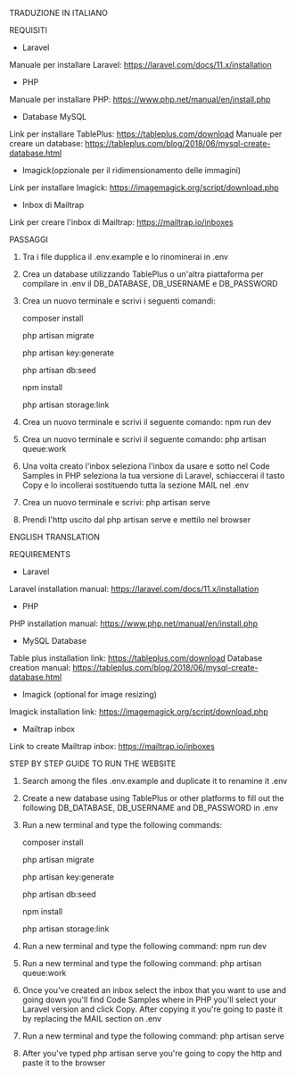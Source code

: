 TRADUZIONE IN ITALIANO

REQUISITI

- Laravel

Manuale per installare Laravel: https://laravel.com/docs/11.x/installation

- PHP
  
Manuale per installare PHP: https://www.php.net/manual/en/install.php

- Database MySQL

Link per installare TablePlus: https://tableplus.com/download
Manuale per creare un database: https://tableplus.com/blog/2018/06/mysql-create-database.html

- Imagick(opzionale per il ridimensionamento delle immagini)

Link per installare Imagick: https://imagemagick.org/script/download.php

- Inbox di Mailtrap

Link per creare l'inbox di Mailtrap: https://mailtrap.io/inboxes

PASSAGGI

1. Tra i file dupplica il .env.example e lo rinominerai in .env

2. Crea un database utilizzando TablePlus o un'altra piattaforma per compilare in .env il DB_DATABASE, DB_USERNAME e DB_PASSWORD

3. Crea un nuovo terminale e scrivi i seguenti comandi:

    composer install

    php artisan migrate

    php artisan key:generate

    php artisan db:seed

    npm install

    php artisan storage:link

4. Crea un nuovo terminale e scrivi il seguente comando: npm run dev

5. Crea un nuovo terminale e scrivi il seguente comando: php artisan queue:work

6. Una volta creato l'inbox seleziona l'inbox da usare e sotto nel Code Samples in PHP seleziona la tua versione di Laravel, schiaccerai il tasto Copy e lo incollerai sostituendo tutta la sezione MAIL nel .env

7. Crea un nuovo terminale e scrivi: php artisan serve

8. Prendi l'http uscito dal php artisan serve e mettilo nel browser

ENGLISH TRANSLATION

REQUIREMENTS

- Laravel

Laravel installation manual: https://laravel.com/docs/11.x/installation

- PHP
  
PHP installation manual: https://www.php.net/manual/en/install.php

- MySQL Database

Table plus installation link: https://tableplus.com/download
Database creation manual: https://tableplus.com/blog/2018/06/mysql-create-database.html

- Imagick (optional for image resizing)

Imagick installation link: https://imagemagick.org/script/download.php

- Mailtrap inbox

Link to create Mailtrap inbox: https://mailtrap.io/inboxes

STEP BY STEP GUIDE TO RUN THE WEBSITE 

1. Search among the files .env.example and duplicate it to renamine it .env

2. Create a new database using TablePlus or other platforms to fill out the following DB_DATABASE, DB_USERNAME and DB_PASSWORD in .env 

3. Run a new terminal and type the following commands:

    composer install

    php artisan migrate

    php artisan key:generate

    php artisan db:seed

    npm install

    php artisan storage:link

4. Run a new terminal and type the following command: npm run dev

5. Run a new terminal and type the following command: php artisan queue:work

6. Once you've created an inbox select the inbox that you want to use and going down you'll find Code Samples where in PHP you'll select your Laravel version and click Copy. After copying it you're going to paste it by replacing the MAIL section on .env

7. Run a new terminal and type the following command: php artisan serve

8. After you've typed php artisan serve you're going to copy the http and paste it to the browser
